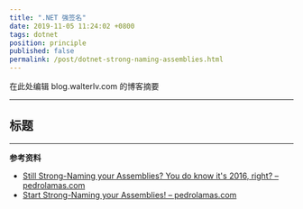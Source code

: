 ```yaml
---
title: ".NET 强签名"
date: 2019-11-05 11:24:02 +0800
tags: dotnet
position: principle
published: false
permalink: /post/dotnet-strong-naming-assemblies.html
---
```


在此处编辑 blog.walterlv.com 的博客摘要

---

<div id="toc"></div>

## 标题

---

**参考资料**

- [Still Strong-Naming your Assemblies? You do know it's 2016, right? – pedrolamas.com](https://www.pedrolamas.com/2016/03/01/still-strong-naming-your-assemblies-you-do-know-its-2016-right/)
- [Start Strong-Naming your Assemblies! – pedrolamas.com](https://www.pedrolamas.com/2018/09/11/start-strong-naming-your-assemblies/)

